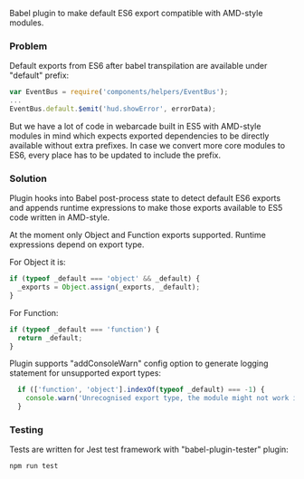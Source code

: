 Babel plugin to make default ES6 export compatible with AMD-style modules.

### Problem

Default exports from ES6 after babel transpilation are available under "default" prefix:

```javascript
var EventBus = require('components/helpers/EventBus');
...
EventBus.default.$emit('hud.showError', errorData);
```

But we have a lot of code in webarcade built in ES5 with AMD-style modules in mind which expects exported dependencies to be directly available without extra prefixes. In case we convert more core modules to ES6, every place has to be updated to include the prefix.

### Solution

Plugin hooks into Babel post-process state to detect default ES6 exports and
appends runtime expressions to make those exports available to ES5 code written in AMD-style.

At the moment only Object and Function exports supported. Runtime expressions depend on export type.

For Object it is:

```javascript
if (typeof _default === 'object' && _default) {
  _exports = Object.assign(_exports, _default);
}
```

For Function:

```javascript
if (typeof _default === 'function') {
  return _default;
}
```

Plugin supports "addConsoleWarn" config option to generate logging statement for unsupported export types:

```javascript
  if (['function', 'object'].indexOf(typeof _default) === -1) {
    console.warn('Unrecognised export type, the module might not work in AMD environment:', _default);
  }
```

### Testing

Tests are written for Jest test framework with "babel-plugin-tester" plugin:

`npm run test`

